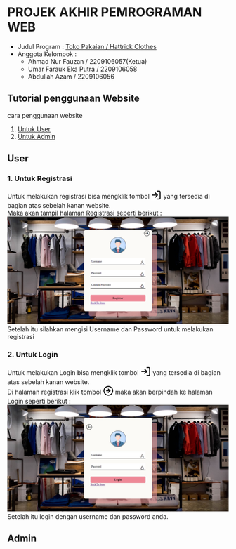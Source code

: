 # PROJEK AKHIR PEMROGRAMAN WEB

- Judul Program : [Toko Pakaian / Hattrick Clothes](https://www.google.com)
- Anggota Kelompok :
  - Ahmad Nur Fauzan / 2209106057(Ketua)
  - Umar Farauk Eka Putra / 2209106058
  - Abdullah Azam / 2209106056

## Tutorial penggunaan Website
cara penggunaan website
1. [Untuk User](#user)
2. [Untuk Admin](#admin)

## User
### 1. Untuk Registrasi
Untuk melakukan registrasi bisa mengklik tombol <sub>![Logo](https://github.com/ENDUGI1/PA_Pem_Web/blob/main/screenshot/log-in.jpg)</sub> yang tersedia di bagian atas sebelah kanan website. <br>
Maka akan tampil halaman Registrasi seperti berikut :<br>
<img src="/screenshot/halaman_registrasi.png"><br>
Setelah itu silahkan mengisi Username dan Password untuk melakukan registrasi

### 2. Untuk Login
Untuk melakukan Login bisa mengklik tombol <sub>![Logo](https://github.com/ENDUGI1/PA_Pem_Web/blob/main/screenshot/log-in.jpg)</sub> yang tersedia di bagian atas sebelah kanan website. <br>
Di halaman registrasi klik tombol <sub>![Logo](/screenshot/arrow-right-circle.jpg)</sub> maka akan berpindah ke halaman Login seperti berikut :<br>
<img src="screenshot/halaman_login.jpg"> <br>
Setelah itu login dengan username dan password anda.
## Admin